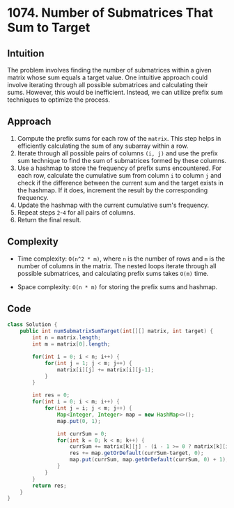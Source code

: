 # 1074. Number of Submatrices That Sum to Target

## Intuition

The problem involves finding the number of submatrices within a given matrix whose sum equals a target value. One intuitive approach could involve iterating through all possible submatrices and calculating their sums. However, this would be inefficient. Instead, we can utilize prefix sum techniques to optimize the process.

## Approach

1. Compute the prefix sums for each row of the `matrix`. This step helps in efficiently calculating the sum of any subarray within a row.
2. Iterate through all possible pairs of columns `(i, j)` and use the prefix sum technique to find the sum of submatrices formed by these columns.
3. Use a hashmap to store the frequency of prefix sums encountered. For each row, calculate the cumulative sum from column `i` to column `j` and check if the difference between the current sum and the target exists in the hashmap. If it does, increment the result by the corresponding frequency.
4. Update the hashmap with the current cumulative sum's frequency.
5. Repeat steps `2`-`4` for all pairs of columns.
6. Return the final result.

## Complexity

- Time complexity: `O(n^2 * m)`, where `n` is the number of rows and `m` is the number of columns in the matrix. The nested loops iterate through all possible submatrices, and calculating prefix sums takes `O(m)` time.

- Space complexity: `O(n * m)` for storing the prefix sums and hashmap.

## Code

```java
class Solution {
    public int numSubmatrixSumTarget(int[][] matrix, int target) {
        int n = matrix.length;
        int m = matrix[0].length;

        for(int i = 0; i < n; i++) {
            for(int j = 1; j < m; j++) {
                matrix[i][j] += matrix[i][j-1];
            }
        }

        int res = 0;
        for(int i = 0; i < m; i++) {
            for(int j = i; j < m; j++) {
                Map<Integer, Integer> map = new HashMap<>();
                map.put(0, 1);

                int currSum = 0;
                for(int k = 0; k < n; k++) {
                    currSum += matrix[k][j] - (i - 1 >= 0 ? matrix[k][i-1] : 0);
                    res += map.getOrDefault(currSum-target, 0);
                    map.put(currSum, map.getOrDefault(currSum, 0) + 1);
                }
            }
        }
        return res;
    }
}
```
